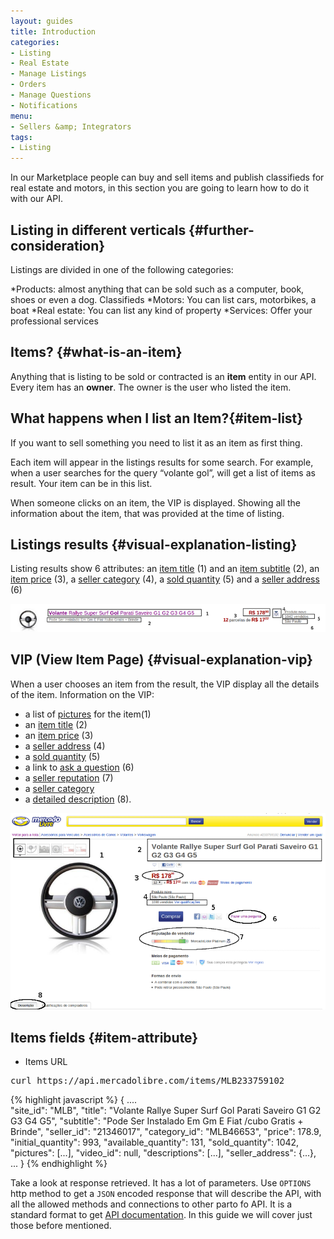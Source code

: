 ```yaml
---
layout: guides
title: Introduction
categories: 
- Listing
- Real Estate
- Manage Listings
- Orders
- Manage Questions
- Notifications
menu: 
- Sellers &amp; Integrators
tags: 
- Listing
---
```


In our Marketplace people can buy and sell items and publish classifieds for real estate and motors, in this section you are going to learn how to do it with our API.

## Listing in different verticals {#further-consideration}

Listings are divided in one of the following categories:

*Products: almost anything that can be sold such as a computer, book, shoes or even a dog. 
Classifieds
*Motors: You can list cars, motorbikes, a boat
*Real estate: You can list any kind of property
*Services: Offer your professional services


## Items? {#what-is-an-item}

Anything that is listing to be sold or contracted is an <strong>item</strong> entity in our API.
Every item has an <strong>owner</strong>. The owner is the user who listed the item.

## What happens when I list an Item?{#item-list}

If you want to sell something you need to list it as an item as first thing.

Each item will appear in the listings results for some search. For example, when a user searches for the query “volante gol”, will get a list of items as result. Your item can be in this list.

When someone clicks on an item, the VIP is displayed. Showing all the information about the item, that was provided at the time of listing.


## Listings results {#visual-explanation-listing}

Listing results show 6 attributes: an <a href="javascript:void(0)" onClick="goToByScroll('item-title')">item title</a> (1) and an <a href="javascript:void(0)" onClick="goToByScroll('item-title')">item subtitle</a> (2), an <a href="javascript:void(0)" onClick="goToByScroll('item-price')">item price</a> (3), a <a href="javascript:void(0)" onClick="goToByScroll('seller-category')">seller category</a> (4), a <a href="javascript:void(0)" onClick="goToByScroll('sold-quantity')">sold quantity</a> (5) and a <a href="javascript:void(0)" onClick="goToByScroll('seller-address')">seller address</a> (6)


![meli listing](/images/meli-listing.png)

## VIP (View Item Page) {#visual-explanation-vip}

When a user chooses an item from the result, the VIP display all the details of the item.
Information on the VIP:
* a list of <a href="javascript:void(0)" onClick="goToByScroll('item-pictures')"> pictures</a> for the item(1)
* an <a href="javascript:void(0)" onClick="goToByScroll('item-title')">item title</a> (2)
* an <a href="javascript:void(0)" onClick="goToByScroll('item-price')">item price</a> (3)
* a <a href="javascript:void(0)" onClick="goToByScroll('seller-address')">seller address</a> (4)
* a <a href="javascript:void(0)" onClick="goToByScroll('sold-quantity')">sold quantity</a> (5)
* a link to [ask a question](/ask-a-question) (6)
* a <a href="javascript:void(0)" onClick="goToByScroll('seller-reputation')">seller reputation</a> (7)
* a <a href="javascript:void(0)" onClick="goToByScroll('seller-category')">seller category</a> 
* a <a href="javascript:void(0)" onClick="goToByScroll('detailed-decription')">detailed description</a> (8). 


![vip](/images/vip.png)

## Items fields {#item-attribute}

* Items URL 
<pre class="terminal">
curl https://api.mercadolibre.com/items/MLB233759102
</pre>

{% highlight javascript %} 
{
  ....   
  "site_id": "MLB",
  "title": "Volante Rallye Super Surf Gol Parati Saveiro G1 G2 G3 G4 G5",
  "subtitle": "Pode Ser Instalado Em Gm E Fiat /cubo Gratis + Brinde",
  "seller_id": "21346017",
  "category_id": "MLB46653",
  "price": 178.9,
  "initial_quantity": 993,
  "available_quantity": 131,
  "sold_quantity": 1042,
  "pictures": [...],
  "video_id": null,
  "descriptions": [...],
  "seller_address": {...},
  ...
}
{% endhighlight %}

Take a look at response retrieved. It has a lot of parameters. Use <code>OPTIONS</code> http method to get a <code>JSON</code> encoded response that will describe the API, with all the allowed methods and connections to other parto fo API. It is a standard format to get [API documentation](/design-considerations/#options).
In this guide we will cover just those before mentioned.

